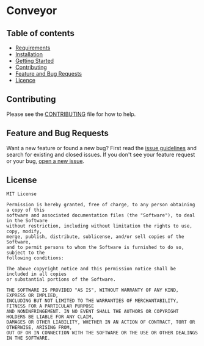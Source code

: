 # Conveyor

## Table of contents

- [Requirements](#requirements)
- [Installation](#installation)
- [Getting Started](#getting-started)
- [Contributing](#contributing)
- [Feature and Bug Requests](#feature-and-bug-requests)
- [Licence](#license)

## Contributing
Please see the [CONTRIBUTING](https://github.com/Instagram/hodamohammadi/ChatApp/blob/master/.github/CONTRIBUTING.md) file for how to help.

## Feature and Bug Requests

Want a new feature or found a new bug? First read the [issue guidelines](https://github.com/Instagram/hodamohammadi/ChatApp/blob/master/.github/CONTRIBUTING.md) and search for existing and closed issues. If you don't see your feature request or your bug, [open a new issue](https://github.com/hodamohammadi/ChatApp/issues/new).

## License
```
MIT License

Permission is hereby granted, free of charge, to any person obtaining a copy of this 
software and associated documentation files (the "Software"), to deal in the Software 
without restriction, including without limitation the rights to use, copy, modify,
merge, publish, distribute, sublicense, and/or sell copies of the Software,
and to permit persons to whom the Software is furnished to do so, subject to the
following conditions:

The above copyright notice and this permission notice shall be included in all copies 
or substantial portions of the Software.

THE SOFTWARE IS PROVIDED "AS IS", WITHOUT WARRANTY OF ANY KIND, EXPRESS OR IMPLIED, 
INCLUDING BUT NOT LIMITED TO THE WARRANTIES OF MERCHANTABILITY, FITNESS FOR A PARTICULAR PURPOSE 
AND NONINFRINGEMENT. IN NO EVENT SHALL THE AUTHORS OR COPYRIGHT HOLDERS BE LIABLE FOR ANY CLAIM, 
DAMAGES OR OTHER LIABILITY, WHETHER IN AN ACTION OF CONTRACT, TORT OR OTHERWISE, ARISING FROM, 
OUT OF OR IN CONNECTION WITH THE SOFTWARE OR THE USE OR OTHER DEALINGS IN THE SOFTWARE.
```
